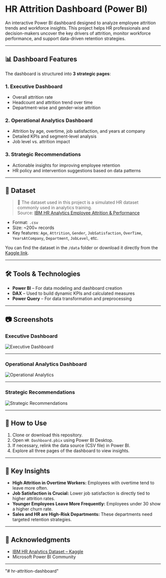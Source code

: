# HR Attrition Dashboard (Power BI)

An interactive Power BI dashboard designed to analyze employee attrition trends and workforce insights. This project helps HR professionals and decision-makers uncover the key drivers of attrition, monitor workforce performance, and support data-driven retention strategies.

---

## 📊 Dashboard Features

The dashboard is structured into **3 strategic pages**:

### 1. Executive Dashboard
- Overall attrition rate
- Headcount and attrition trend over time
- Department-wise and gender-wise attrition

### 2. Operational Analytics Dashboard
- Attrition by age, overtime, job satisfaction, and years at company
- Detailed KPIs and segment-level analysis
- Job level vs. attrition impact

### 3. Strategic Recommendations
- Actionable insights for improving employee retention
- HR policy and intervention suggestions based on data patterns

---

## 📁 Dataset

> 📌 The dataset used in this project is a simulated HR dataset commonly used in analytics training.  
> Source: [IBM HR Analytics Employee Attrition & Performance](https://www.kaggle.com/datasets/pavansubhasht/ibm-hr-analytics-attrition-dataset)

- Format: `.csv`
- Size: ~200+ records
- Key features: `Age`, `Attrition`, `Gender`, `JobSatisfaction`, `OverTime`, `YearsAtCompany`, `Department`, `JobLevel`, etc.

You can find the dataset in the `/data` folder or download it directly from the [Kaggle link](https://www.kaggle.com/datasets/pavansubhasht/ibm-hr-analytics-attrition-dataset).

---

## 🛠 Tools & Technologies

- **Power BI** – For data modeling and dashboard creation
- **DAX** – Used to build dynamic KPIs and calculated measures
- **Power Query** – For data transformation and preprocessing

---

## 📷 Screenshots

### Executive Dashboard  
![Executive Dashboard](./screenshots/executive-dashboard.png)

---

### Operational Analytics Dashboard  
![Operational Analytics](./screenshots/operational-analytics-dashboard.png)

---

### Strategic Recommendations  
![Strategic Recommendations](./screenshots/strategic-recommendations.png)

---

## 🚀 How to Use

1. Clone or download this repository.
2. Open `HR Dashboard.pbix` using Power BI Desktop.
3. If necessary, relink the data source (CSV file) in Power BI.
4. Explore all three pages of the dashboard to view insights.

---

## 📌 Key Insights

- **High Attrition in Overtime Workers:** Employees with overtime tend to leave more often.
- **Job Satisfaction is Crucial:** Lower job satisfaction is directly tied to higher attrition rates.
- **Younger Employees Leave More Frequently:** Employees under 30 show a higher churn rate.
- **Sales and HR are High-Risk Departments:** These departments need targeted retention strategies.

---

## 🤝 Acknowledgments

- [IBM HR Analytics Dataset – Kaggle](https://www.kaggle.com/datasets/pavansubhasht/ibm-hr-analytics-attrition-dataset)
- Microsoft Power BI Community

---


"# hr-attrition-dashboard" 
